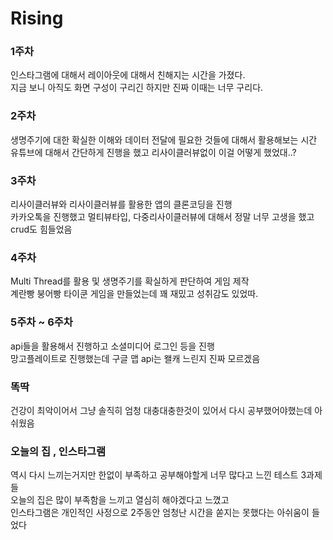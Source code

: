 # Rising
### 1주차
인스타그램에 대해서 레이아웃에 대해서 친해지는 시간을 가졌다. <br>
지금 보니 아직도 화면 구성이 구리긴 하지만 진짜 이때는 너무 구리다.<br>


### 2주차
생명주기에 대한 확실한 이해와 데이터 전달에 필요한 것들에 대해서 활용해보는 시간<br>
유튜브에 대해서 간단하게 진행을 했고 리사이클러뷰없이 이걸 어떻게 했었대..?<br>


### 3주차
리사이클러뷰와 리사이클러뷰를 활용한 앱의 클론코딩을 진행 <br>
카카오톡을 진행했고 멀티뷰타입, 다중리사이클러뷰에 대해서 정말 너무 고생을 했고 crud도 힘들었음 <br>

### 4주차
Multi Thread를 활용 및 생명주기를 확실하게 판단하여 게임 제작 <br>
계란빵 붕어빵 타이쿤 게임을 만들었는데 꽤 재밌고 성취감도 있었따. <br>


### 5주차 ~ 6주차
api들을 활용해서 진행하고 소셜미디어 로그인 등을 진행 <br>
망고플레이트로 진행했는데 구글 맵 api는 왤캐 느린지 진짜 모르겠음 <br>


### 똑딱
건강이 최악이어서 그냥 솔직히 엄청 대충대충한것이 있어서 다시 공부했어야했는데 아쉬웠음


### 오늘의 집 , 인스타그램
역시 다시 느끼는거지만 한없이 부족하고 공부해야할게 너무 많다고 느낀 테스트 3과제들<br>
오늘의 집은 많이 부족함을 느끼고 열심히 해야겠다고 느꼈고<br>
인스타그램은 개인적인 사정으로 2주동안 엄청난 시간을 쏟지는 못했다는 아쉬움이 들었다<br>

